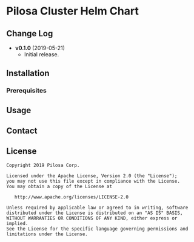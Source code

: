 # Pilosa Cluster Helm Chart

## Change Log

* **v0.1.0** (2019-05-21)
    * Initial release.

## Installation

### Prerequisites


## Usage


## Contact


## License

```
Copyright 2019 Pilosa Corp.

Licensed under the Apache License, Version 2.0 (the "License");
you may not use this file except in compliance with the License.
You may obtain a copy of the License at

   http://www.apache.org/licenses/LICENSE-2.0

Unless required by applicable law or agreed to in writing, software
distributed under the License is distributed on an "AS IS" BASIS,
WITHOUT WARRANTIES OR CONDITIONS OF ANY KIND, either express or implied.
See the License for the specific language governing permissions and
limitations under the License.
```

